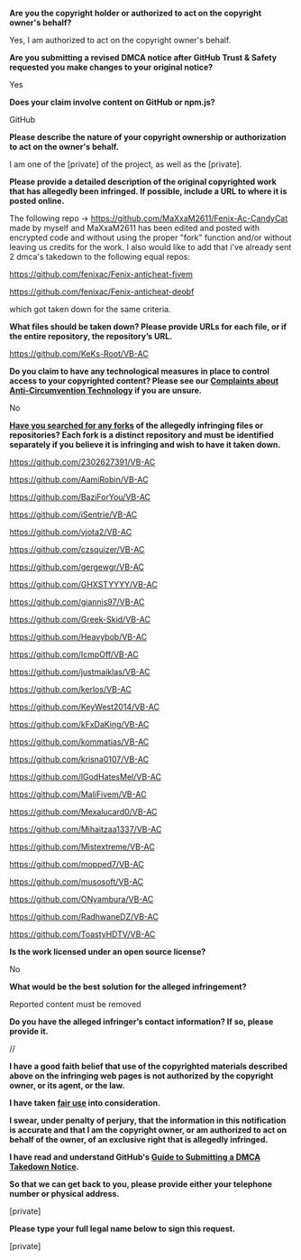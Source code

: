 **Are you the copyright holder or authorized to act on the copyright owner's behalf?**



Yes, I am authorized to act on the copyright owner's behalf.



**Are you submitting a revised DMCA notice after GitHub Trust & Safety requested you make changes to your original notice?**



Yes



**Does your claim involve content on GitHub or npm.js?**



GitHub



**Please describe the nature of your copyright ownership or authorization to act on the owner's behalf.**



I am one of the [private] of the project, as well as the [private].



**Please provide a detailed description of the original copyrighted work that has allegedly been infringed. If possible, include a URL to where it is posted online.**



The following repo -> https://github.com/MaXxaM2611/Fenix-Ac-CandyCat made by myself and MaXxaM2611 has been edited and posted with encrypted code and without using the proper "fork" function and/or without leaving us credits for the work. I also would like to add that i've already sent 2 dmca's takedown to the following equal repos: 

https://github.com/fenixac/Fenix-anticheat-fivem

https://github.com/fenixac/Fenix-anticheat-deobf

which got taken down for the same criteria.



**What files should be taken down? Please provide URLs for each file, or if the entire repository, the repository’s URL.**



https://github.com/KeKs-Root/VB-AC



**Do you claim to have any technological measures in place to control access to your copyrighted content? Please see our <a href="https://docs.github.com/articles/guide-to-submitting-a-dmca-takedown-notice#complaints-about-anti-circumvention-technology">Complaints about Anti-Circumvention Technology</a> if you are unsure.**



No



**<a href="https://docs.github.com/articles/dmca-takedown-policy#b-what-about-forks-or-whats-a-fork">Have you searched for any forks</a> of the allegedly infringing files or repositories? Each fork is a distinct repository and must be identified separately if you believe it is infringing and wish to have it taken down.**



https://github.com/2302627391/VB-AC



https://github.com/AamiRobin/VB-AC



https://github.com/BaziForYou/VB-AC



https://github.com/iSentrie/VB-AC



https://github.com/vjota2/VB-AC



https://github.com/czsquizer/VB-AC



https://github.com/gergewgr/VB-AC



https://github.com/GHXSTYYYY/VB-AC



https://github.com/giannis97/VB-AC



https://github.com/Greek-Skid/VB-AC



https://github.com/Heavybob/VB-AC



https://github.com/IcmpOff/VB-AC



https://github.com/justmaiklas/VB-AC



https://github.com/kerlos/VB-AC



https://github.com/KeyWest2014/VB-AC



https://github.com/kFxDaKing/VB-AC



https://github.com/kommatias/VB-AC



https://github.com/krisna0107/VB-AC



https://github.com/lGodHatesMel/VB-AC



https://github.com/MaliFivem/VB-AC



https://github.com/Mexalucard0/VB-AC



https://github.com/Mihaitzaa1337/VB-AC



https://github.com/Mistextreme/VB-AC



https://github.com/mopped7/VB-AC



https://github.com/musosoft/VB-AC



https://github.com/ONyambura/VB-AC



https://github.com/RadhwaneDZ/VB-AC



https://github.com/ToastyHDTV/VB-AC



**Is the work licensed under an open source license?**



No



**What would be the best solution for the alleged infringement?**



Reported content must be removed



**Do you have the alleged infringer’s contact information? If so, please provide it.**



//



**I have a good faith belief that use of the copyrighted materials described above on the infringing web pages is not authorized by the copyright owner, or its agent, or the law.**



**I have taken <a href="https://www.lumendatabase.org/topics/22">fair use</a> into consideration.**



**I swear, under penalty of perjury, that the information in this notification is accurate and that I am the copyright owner, or am authorized to act on behalf of the owner, of an exclusive right that is allegedly infringed.**



**I have read and understand GitHub's <a href="https://docs.github.com/articles/guide-to-submitting-a-dmca-takedown-notice/">Guide to Submitting a DMCA Takedown Notice</a>.**



**So that we can get back to you, please provide either your telephone number or physical address.**



[private]



**Please type your full legal name below to sign this request.**



[private]
